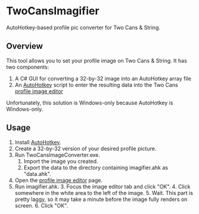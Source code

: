 # TwoCansImagifier
AutoHotkey-based profile pic converter for Two Cans & String.

## Overview

This tool allows you to set your profile image on Two Cans & String. It has two components:
1) A C# GUI for converting a 32-by-32 image into an AutoHotkey array file
2) An [AutoHotkey](https://autohotkey.com/) script to enter the resulting data into the Two Cans [profile image editor](https://twocansandstring.com/profile/draw)

Unfortunately, this solution is Windows-only because AutoHotkey is Windows-only.

## Usage

1. Install [AutoHotkey](https://autohotkey.com/).
2. Create a 32-by-32 version of your desired profile picture.
3. Run TwoCansImageConverter.exe.
	1. Import the image you created.
	2. Export the data to the directory containing imagifier.ahk as "data.ahk".
3. Open the [profile image editor](https://twocansandstring.com/profile/draw) page.
4. Run imagifier.ahk.
	3. Focus the image editor tab and click "OK".
	4. Click somewhere in the white area to the left of the image.
	5. Wait. This part is pretty laggy, so it may take a minute before the image fully renders on screen.
	6. Click "OK".
